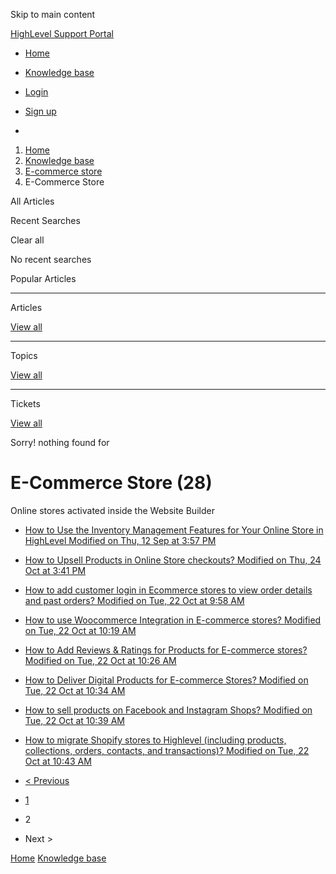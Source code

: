 Skip to main content

[ HighLevel Support Portal ](https://help.gohighlevel.com)

  * [ Home ](/support/home)
  * [ Knowledge base ](/support/solutions)

  * [Login](/support/login)
  * [Sign up](/support/signup)
  * 

  1. [Home](/support/home)
  2. [Knowledge base](/support/solutions)
  3. [E-commerce store](/support/solutions/155000000059)
  4. E-Commerce Store

All  Articles 

Recent Searches

Clear all

No recent searches

Popular Articles

* * *

Articles

[View all](/support/search/solutions)

* * *

Topics

[View all](/support/search/topics)

* * *

Tickets

[View all](/support/search/tickets)

Sorry! nothing found for   

# E-Commerce Store (28)

Online stores activated inside the Website Builder

  * [ How to Use the Inventory Management Features for Your Online Store in HighLevel Modified on Thu, 12 Sep at 3:57 PM  ](/support/solutions/articles/155000003435-how-to-use-the-inventory-management-features-for-your-online-store-in-highlevel)
  * [ How to Upsell Products in Online Store checkouts? Modified on Thu, 24 Oct at 3:41 PM  ](/support/solutions/articles/155000004049-how-to-upsell-products-in-online-store-checkouts-)
  * [ How to add customer login in Ecommerce stores to view order details and past orders? Modified on Tue, 22 Oct at 9:58 AM  ](/support/solutions/articles/155000004051-how-to-add-customer-login-in-ecommerce-stores-to-view-order-details-and-past-orders-)
  * [ How to use Woocommerce Integration in E-commerce stores? Modified on Tue, 22 Oct at 10:19 AM  ](/support/solutions/articles/155000004052-how-to-use-woocommerce-integration-in-e-commerce-stores-)
  * [ How to Add Reviews & Ratings for Products for E-commerce stores? Modified on Tue, 22 Oct at 10:26 AM  ](/support/solutions/articles/155000004053-how-to-add-reviews-ratings-for-products-for-e-commerce-stores-)
  * [ How to Deliver Digital Products for E-commerce Stores? Modified on Tue, 22 Oct at 10:34 AM  ](/support/solutions/articles/155000004054-how-to-deliver-digital-products-for-e-commerce-stores-)
  * [ How to sell products on Facebook and Instagram Shops? Modified on Tue, 22 Oct at 10:39 AM  ](/support/solutions/articles/155000004055-how-to-sell-products-on-facebook-and-instagram-shops-)
  * [ How to migrate Shopify stores to Highlevel (including products, collections, orders, contacts, and transactions)? Modified on Tue, 22 Oct at 10:43 AM  ](/support/solutions/articles/155000004056-how-to-migrate-shopify-stores-to-highlevel-including-products-collections-orders-contacts-and-tr)

  * [< Previous](/support/solutions/folders/155000000182/page/1)
  * [1](/support/solutions/folders/155000000182/page/1)
  * 2
  * Next >

[Home](/support/home) [Knowledge base](/support/solutions)
